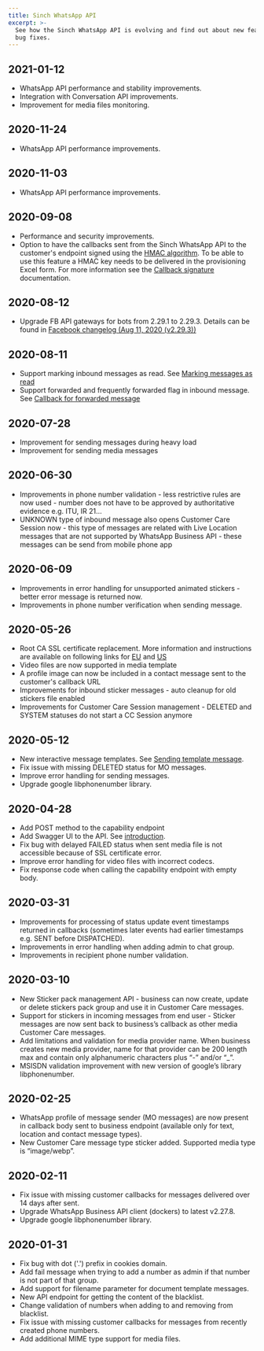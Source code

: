 ```yaml
---
title: Sinch WhatsApp API
excerpt: >-
  See how the Sinch WhatsApp API is evolving and find out about new features and
  bug fixes.
---
```


## 2021-01-12

 - WhatsApp API performance and stability improvements.
 - Integration with Conversation API improvements.
 - Improvement for media files monitoring.

## 2020-11-24

 - WhatsApp API performance improvements.

## 2020-11-03

 - WhatsApp API performance improvements.

## 2020-09-08

 - Performance and security improvements.
 - Option to have the callbacks sent from the Sinch WhatsApp API to the customer's endpoint signed using the [HMAC algorithm](https://en.wikipedia.org/wiki/HMAC). To be able to use this feature a HMAC key needs to be delivered in the provisioning Excel form. For more information see the [Callback signature](doc:whatsapp-callback#signature) documentation.

## 2020-08-12

 - Upgrade FB API gateways for bots from 2.29.1 to 2.29.3. Details can be found in [Facebook changelog (Aug 11, 2020 (v2.29.3))](https://developers.facebook.com/docs/whatsapp/changelog#wa2293)

## 2020-08-11

  - Support marking inbound messages as read. See [Marking messages as read](doc:whatsapp-callback#mark-inbound-message-as-read)
  - Support forwarded and frequently forwarded flag in inbound message. See [Callback for forwarded message](doc:whatsapp-callback#sample-inbound-forwarded-message)

## 2020-07-28

  - Improvement for sending messages during heavy load
  - Improvement for sending media messages

## 2020-06-30

  - Improvements in phone number validation - less restrictive rules are now used - number does not have to be approved by authoritative evidence e.g. ITU, IR 21…
  - UNKNOWN type of inbound message also opens Customer Care Session now - this type of messages are related with Live Location messages that are not supported by WhatsApp Business API -  these messages can be send from mobile phone app

## 2020-06-09

  - Improvements in error handling for unsupported animated stickers - better error message is returned now.
  - Improvements in phone number verification when sending message.

## 2020-05-26

  - Root CA SSL certificate replacement. More information and instructions are available on following links for [EU](https://status.sinch.com/incidents/013jd1r183pn) and [US](https://status.sinch.com/incidents/041d39nsxb4k)
  - Video files are now supported in media template
  - A profile image can now be included in a contact message sent to the customer's callback URL
  - Improvements for inbound sticker messages - auto cleanup for old stickers file enabled
  - Improvements for Customer Care Session management - DELETED and SYSTEM statuses do not start a CC Session anymore

## 2020-05-12

  - New interactive message templates. See [Sending template message](doc:whatsapp-message#template-message).
  - Fix issue with missing DELETED status for MO messages.
  - Improve error handling for sending messages.
  - Upgrade google libphonenumber library.

## 2020-04-28

  - Add POST method to the capability endpoint
  - Add Swagger UI to the API. See [introduction](doc:whatsapp-introduction#swagger).
  - Fix bug with delayed FAILED status when sent media file is not accessible because of SSL certificate error.
  - Improve error handling for video files with incorrect codecs.
  - Fix response code when calling the capability endpoint with empty body.

## 2020-03-31

  - Improvements for processing of status update event timestamps returned in callbacks (sometimes later events had earlier timestamps e.g. SENT before DISPATCHED).
  - Improvements in error handling when adding admin to chat group.
  - Improvements in recipient phone number validation.

## 2020-03-10

  - New Sticker pack management API - business can now create, update or delete stickers pack group and use it in Customer Care messages.
  - Support for stickers in incoming messages from end user - Sticker messages are now sent back to business’s callback as other media Customer Care messages.
  - Add limitations and validation for media provider name. When business creates new media provider, name for that provider can be 200 length max and contain only alphanumeric characters plus “-” and/or “_”.
  - MSISDN validation improvement with new version of google’s library libphonenumber.

## 2020-02-25

  - WhatsApp profile of message sender (MO messages) are now present in callback body sent to business endpoint (available only for text, location and contact message types).
  - New Customer Care message type sticker added. Supported media type is “image/webp”.

## 2020-02-11

  - Fix issue with missing customer callbacks for messages delivered over 14 days after sent.
  - Upgrade WhatsApp Business API client (dockers) to latest v2.27.8.
  - Upgrade google libphonenumber library.

## 2020-01-31

  - Fix bug with dot ('.') prefix in cookies domain.
  - Add fail message when trying to add a number as admin if that number is not part of that group. 
  - Add support for filename parameter for document template messages.
  - New API endpoint for getting the content of the blacklist.
  - Change validation of numbers when adding to and removing from blacklist.
  - Fix issue with missing customer callbacks for messages from recently created phone numbers.
  - Add additional MIME type support for media files.
